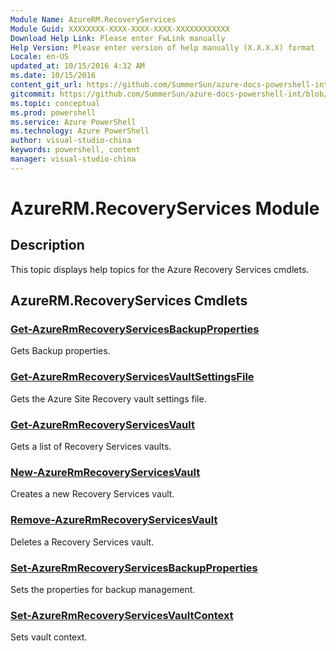 ```yaml
---
Module Name: AzureRM.RecoveryServices
Module Guid: XXXXXXXX-XXXX-XXXX-XXXX-XXXXXXXXXXXX
Download Help Link: Please enter FwLink manually
Help Version: Please enter version of help manually (X.X.X.X) format
Locale: en-US
updated_at: 10/15/2016 4:32 AM
ms.date: 10/15/2016
content_git_url: https://github.com/SummerSun/azure-docs-powershell-int/blob/master/azureps-cmdlets-docs/ResourceManager/AzureRM.RecoveryServices/v2.0/CmdletMDs/AzureRM.RecoveryServices.md
gitcommit: https://github.com/SummerSun/azure-docs-powershell-int/blob/1bfd8e268acfc1799ad3f17c5a982578f54443cf/azureps-cmdlets-docs/ResourceManager/AzureRM.RecoveryServices/v2.0/CmdletMDs/AzureRM.RecoveryServices.md
ms.topic: conceptual
ms.prod: powershell
ms.service: Azure PowerShell
ms.technology: Azure PowerShell
author: visual-studio-china
keywords: powershell, content
manager: visual-studio-china
---
```


# AzureRM.RecoveryServices Module
## Description
This topic displays help topics for the Azure Recovery Services cmdlets.

## AzureRM.RecoveryServices Cmdlets
### [Get-AzureRmRecoveryServicesBackupProperties](Get-AzureRmRecoveryServicesBackupProperties.md)
Gets Backup properties.


### [Get-AzureRmRecoveryServicesVaultSettingsFile](Get-AzureRmRecoveryServicesVaultSettingsFile.md)
Gets the Azure Site Recovery vault settings file.


### [Get-AzureRmRecoveryServicesVault](Get-AzureRmRecoveryServicesVault.md)
Gets a list of Recovery Services vaults.


### [New-AzureRmRecoveryServicesVault](New-AzureRmRecoveryServicesVault.md)
Creates a new Recovery Services vault.


### [Remove-AzureRmRecoveryServicesVault](Remove-AzureRmRecoveryServicesVault.md)
Deletes a Recovery Services vault.


### [Set-AzureRmRecoveryServicesBackupProperties](Set-AzureRmRecoveryServicesBackupProperties.md)
Sets the properties for backup management.


### [Set-AzureRmRecoveryServicesVaultContext](Set-AzureRmRecoveryServicesVaultContext.md)
Sets vault context.



